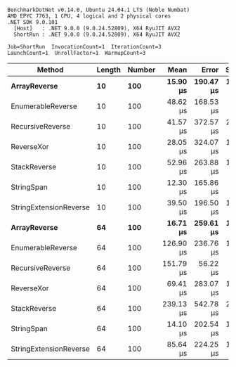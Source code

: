 ```

BenchmarkDotNet v0.14.0, Ubuntu 24.04.1 LTS (Noble Numbat)
AMD EPYC 7763, 1 CPU, 4 logical and 2 physical cores
.NET SDK 9.0.101
  [Host]   : .NET 9.0.0 (9.0.24.52809), X64 RyuJIT AVX2
  ShortRun : .NET 9.0.0 (9.0.24.52809), X64 RyuJIT AVX2

Job=ShortRun  InvocationCount=1  IterationCount=3  
LaunchCount=1  UnrollFactor=1  WarmupCount=3  

```
| Method                 | Length | Number | Mean      | Error     | StdDev    | Median     | Min        | Max       | Allocated |
|----------------------- |------- |------- |----------:|----------:|----------:|-----------:|-----------:|----------:|----------:|
| **ArrayReverse**           | **10**     | **100**    |  **15.90 μs** | **190.47 μs** | **10.440 μs** |  **10.239 μs** |   **9.518 μs** |  **27.95 μs** |  **10.09 KB** |
| EnumerableReverse      | 10     | 100    |  48.62 μs | 168.53 μs |  9.238 μs |  44.758 μs |  41.944 μs |  59.16 μs |  17.91 KB |
| RecursiveReverse       | 10     | 100    |  41.57 μs | 372.57 μs | 20.422 μs |  34.876 μs |  25.337 μs |  64.50 μs |  33.53 KB |
| ReverseXor             | 10     | 100    |  28.05 μs | 324.07 μs | 17.763 μs |  20.558 μs |  15.258 μs |  48.33 μs |   9.81 KB |
| StackReverse           | 10     | 100    |  52.96 μs | 263.88 μs | 14.464 μs |  45.445 μs |  43.792 μs |  69.63 μs |  31.19 KB |
| StringSpan             | 10     | 100    |  12.30 μs | 165.86 μs |  9.091 μs |   7.223 μs |   6.873 μs |  22.79 μs |   5.41 KB |
| StringExtensionReverse | 10     | 100    |  39.50 μs | 196.50 μs | 10.771 μs |  37.229 μs |  30.046 μs |  51.23 μs |  17.91 KB |
| **ArrayReverse**           | **64**     | **100**    |  **16.71 μs** | **259.61 μs** | **14.230 μs** |   **8.607 μs** |   **8.386 μs** |  **33.14 μs** |  **30.41 KB** |
| EnumerableReverse      | 64     | 100    | 126.90 μs | 236.76 μs | 12.978 μs | 121.877 μs | 117.178 μs | 141.63 μs |  38.22 KB |
| RecursiveReverse       | 64     | 100    | 151.79 μs |  56.22 μs |  3.081 μs | 150.726 μs | 149.385 μs | 155.26 μs | 560.88 KB |
| ReverseXor             | 64     | 100    |  69.41 μs | 283.07 μs | 15.516 μs |  75.661 μs |  51.746 μs |  80.83 μs |  30.41 KB |
| StackReverse           | 64     | 100    | 239.13 μs | 542.78 μs | 29.752 μs | 233.901 μs | 212.341 μs | 271.15 μs |  88.22 KB |
| StringSpan             | 64     | 100    |  14.10 μs | 202.54 μs | 11.102 μs |   7.885 μs |   7.505 μs |  26.92 μs |  15.56 KB |
| StringExtensionReverse | 64     | 100    |  85.64 μs | 224.25 μs | 12.292 μs |  90.749 μs |  71.613 μs |  94.55 μs |  37.94 KB |
